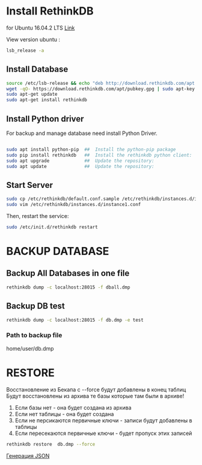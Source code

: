 # Install RethinkDB
for Ubuntu 16.04.2 LTS
[Link](https://www.linkedin.com/pulse/rethinkdb-installation-ubuntu-1404-deepak-gupta)


View version ubuntu :
``` bash
lsb_release -a
```

## Install Database
```bash
source /etc/lsb-release && echo "deb http://download.rethinkdb.com/apt $DISTRIB_CODENAME main" | sudo tee /etc/apt/sources.list.d/rethinkdb.list
wget -qO- https://download.rethinkdb.com/apt/pubkey.gpg | sudo apt-key add -
sudo apt-get update
sudo apt-get install rethinkdb
```

## Install Python driver
For backup and manage database need install Python Driver.

```bash

sudo apt install python-pip  ##  Install the python-pip package
sudo pip install rethinkdb   ##  Install the rethinkdb python client:
sudo apt upgrade             ##  Update the repository:
sudo apt update              ##  Update the repository: 
```

## Start Server

```bash
sudo cp /etc/rethinkdb/default.conf.sample /etc/rethinkdb/instances.d/instance1.conf
sudo vim /etc/rethinkdb/instances.d/instance1.conf
```
Then, restart the service:

```bash
sudo /etc/init.d/rethinkdb restart
```


# BACKUP DATABASE
## Backup All Databases in one file

```bash
rethinkdb dump -c localhost:28015 -f dball.dmp
```

## Backup DB test

```bash
rethinkdb dump -c localhost:28015 -f db.dmp -e test
```

### Path to backup file
home/user/db.dmp 


# RESTORE

Восстановление из Бекапа
с --force
будут добавлены в конец таблиц
Будут восстановлены из архива те базы которые там были в архиве!

1. Если базы нет - она будет создана из архива
2. Если нет таблицы - она будет создана
3. Если не персикаются первичные ключи - записи будут добавлены в таблицы
4. Если пересекаются первичные ключи - будет пропуск этих записей


```bash
rethinkdb restore  db.dmp --force
```

[Генерация JSON](https://www.mockaroo.com/schemas/download)
